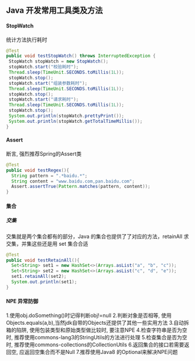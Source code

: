 ## Java 开发常用工具类及方法

#### StopWatch

统计方法执行耗时

````java
@Test
public void testStopWatch() throws InterruptedException {
 StopWatch stopWatch = new StopWatch();
 stopWatch.start("校验耗时");
 Thread.sleep(TimeUnit.SECONDS.toMillis(1L));
 stopWatch.stop();
 stopWatch.start("组装参数耗时");
 Thread.sleep(TimeUnit.SECONDS.toMillis(1L));
 stopWatch.stop();
 stopWatch.start("请求耗时");
 Thread.sleep(TimeUnit.SECONDS.toMillis(1L));
 stopWatch.stop();
 System.out.println(stopWatch.prettyPrint());
 System.out.println(stopWatch.getTotalTimeMillis());
}
````

#### Assert

断言, 强烈推荐Spring的Assert类

````java
@Test
public void testRegex(){
  String pattern = ".*baidu.*";
  String content = "www.baidu.com,pan.baidu.com";
  Assert.assertTrue(Pattern.matches(pattern, content));
}
````

#### 集合

##### 交集

交集就是两个集合都有的部分，Java 的集合也提供了了对应的方法，retainAll
求交集，并集这些还是用 set 集合合适

````java
@Test
public void testRetainAll(){
  Set<String> set1 = new HashSet<>(Arrays.asList("a", "b", "c"));
  Set<String> set2 = new HashSet<>(Arrays.asList("c", "d", "e"));
  set1.retainAll(set2);
  System.out.println(set1);
}
````

#### NPE 异常防御

1.使用obj.doSomething()时记得判断obj!=null
2.判断对象是否相等, 使用Objects.equals(a,b),当然jdk自带的Objects还提供了其他一些实用方法
3.自动拆箱的陷阱, 使用包装类型和原始类型做比较时, 要注意NPE
4.检查字符串是否为空时, 推荐使用commons-lang3的StringUtils的方法进行处理
5.检查集合是否为空时, 推荐使用commons-collections的CollectionUtils
6.返回集合的接口若需要返回空, 应返回空集合而不是Null
7.推荐使用Java8 的Optional来解决NPE问题
